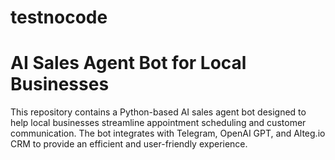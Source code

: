 # testnocode
#  **AI Sales Agent Bot for Local Businesses** 
 
This repository contains a Python-based 
AI sales agent bot designed to help local 
businesses streamline appointment scheduling 
and customer communication. The bot integrates 
with Telegram, OpenAI GPT, and Alteg.io CRM 
to provide an efficient and user-friendly experience.
